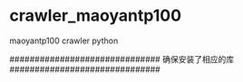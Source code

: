 # crawler_maoyantp100
maoyantp100 crawler python

##############################
确保安装了相应的库
##############################
